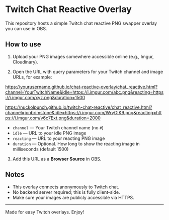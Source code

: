 # Twitch Chat Reactive Overlay

This repository hosts a simple Twitch chat reactive PNG swapper overlay you can use in OBS.

## How to use

1. Upload your PNG images somewhere accessible online (e.g., Imgur, Cloudinary).

2. Open the URL with query parameters for your Twitch channel and image URLs, for example:

https://yourusername.github.io/chat-reactive-overlay/chat_reactive.html?channel=YourTwitchName&idle=https://i.imgur.com/abc.png&reacting=https://i.imgur.com/xyz.png&duration=1500

https://nuckolpunch.github.io/twitch-chat-reactive/chat_reactive.html?channel=jonbrimstone&idle=https://i.imgur.com/WryOIK9.png&reacting=https://i.imgur.com/v6c7Ext.png&duration=2000


- `channel` — Your Twitch channel name (no `#`)
- `idle` — URL to your idle PNG image
- `reacting` — URL to your reacting PNG image
- `duration` — Optional. How long to show the reacting image in milliseconds (default 1500)

3. Add this URL as a **Browser Source** in OBS.

## Notes

- This overlay connects anonymously to Twitch chat.
- No backend server required; this is fully client-side.
- Make sure your images are publicly accessible via HTTPS.

---

Made for easy Twitch overlays. Enjoy!
